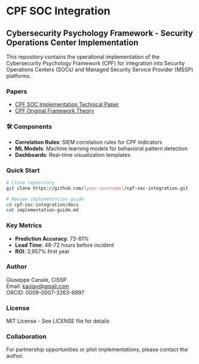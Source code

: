 # CPF SOC Integration

## Cybersecurity Psychology Framework - Security Operations Center Implementation

This repository contains the operational implementation of the Cybersecurity Psychology Framework (CPF) for integration into Security Operations Centers (SOCs) and Managed Security Service Provider (MSSP) platforms.

### Papers
- [CPF SOC Implementation Technical Paper](papers/CPF_SOC_Implementation_Technical_Paper_2025.pdf)
- [CPF Original Framework Theory](/The_Cybersecurity_Psychology_Framework__Taxonomy_Complete_.pdf)

### 🛠 Components
- **Correlation Rules**: SIEM correlation rules for CPF indicators
- **ML Models**: Machine learning models for behavioral pattern detection
- **Dashboards**: Real-time visualization templates

### Quick Start
```bash
# Clone repository
git clone https://github.com/[your-username]/cpf-soc-integration.git

# Review implementation guide
cd cpf-soc-integration/docs
cat implementation-guide.md
```

### Key Metrics
- **Prediction Accuracy**: 73-81%
- **Lead Time**: 48-72 hours before incident
- **ROI**: 3,957% first year

### Author
Giuseppe Canale, CISSP  
Email: kaolay@gmail.com  
ORCID: 0009-0007-3263-6897

### License
MIT License - See LICENSE file for details

### Collaboration
For partnership opportunities or pilot implementations, please contact the author.

